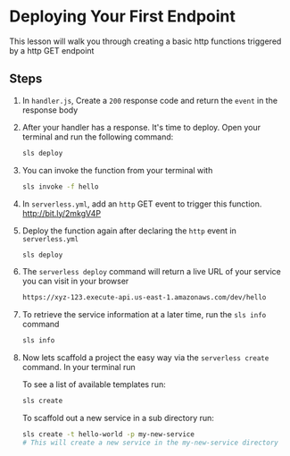 # Deploying Your First Endpoint

This lesson will walk you through creating a basic http functions triggered by a http GET endpoint

## Steps

1. In `handler.js`, Create a `200` response code and return the `event` in the response body

2. After your handler has a response. It's time to deploy. Open your terminal and run the following command:

    ```bash
    sls deploy
    ```

3. You can invoke the function from your terminal with

    ```bash
    sls invoke -f hello
    ```

4. In `serverless.yml`, add an `http` GET event to trigger this function. http://bit.ly/2mkgV4P

6. Deploy the function again after declaring the `http` event in `serverless.yml`

    ```bash
    sls deploy
    ```

7. The `serverless deploy` command will return a live URL of your service you can visit in your browser

    ```bash
    https://xyz-123.execute-api.us-east-1.amazonaws.com/dev/hello
    ```

8. To retrieve the service information at a later time, run the `sls info` command

    ```bash
    sls info
    ```

9. Now lets scaffold a project the easy way via the `serverless create` command. In your terminal run

    To see a list of available templates run:
    ```bash
    sls create
    ```

    To scaffold out a new service in a sub directory run:

    ```bash
    sls create -t hello-world -p my-new-service
    # This will create a new service in the my-new-service directory
    ```








